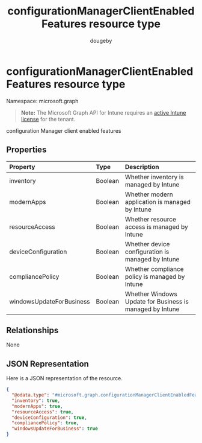﻿---
title: "configurationManagerClientEnabledFeatures resource type"
description: "configuration Manager client enabled features"
author: "dougeby"
localization_priority: Normal
ms.prod: "intune"
doc_type: resourcePageType
---

# configurationManagerClientEnabledFeatures resource type

Namespace: microsoft.graph

> **Note:** The Microsoft Graph API for Intune requires an [active Intune license](https://go.microsoft.com/fwlink/?linkid=839381) for the tenant.

configuration Manager client enabled features

## Properties

| Property                 | Type    | Description                                              |
| :----------------------- | :------ | :------------------------------------------------------- |
| inventory                | Boolean | Whether inventory is managed by Intune                   |
| modernApps               | Boolean | Whether modern application is managed by Intune          |
| resourceAccess           | Boolean | Whether resource access is managed by Intune             |
| deviceConfiguration      | Boolean | Whether device configuration is managed by Intune        |
| compliancePolicy         | Boolean | Whether compliance policy is managed by Intune           |
| windowsUpdateForBusiness | Boolean | Whether Windows Update for Business is managed by Intune |

## Relationships

None

## JSON Representation

Here is a JSON representation of the resource.

<!-- {
  "blockType": "resource",
  "@odata.type": "microsoft.graph.configurationManagerClientEnabledFeatures"
}
-->

```json
{
  "@odata.type": "#microsoft.graph.configurationManagerClientEnabledFeatures",
  "inventory": true,
  "modernApps": true,
  "resourceAccess": true,
  "deviceConfiguration": true,
  "compliancePolicy": true,
  "windowsUpdateForBusiness": true
}
```
